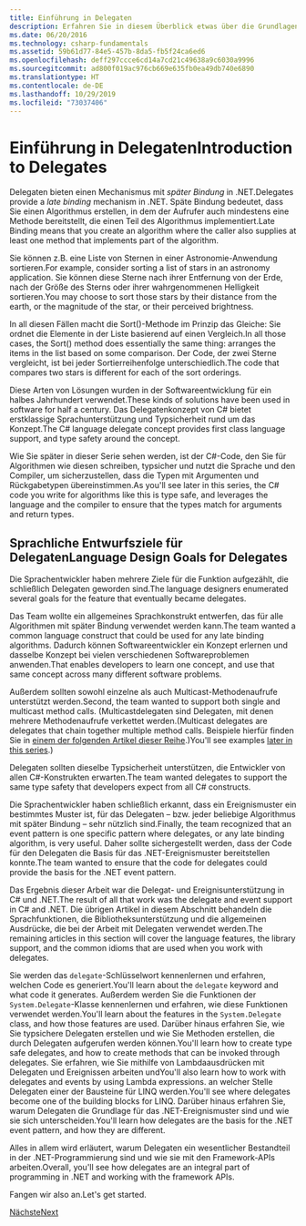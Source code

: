 ```yaml
---
title: Einführung in Delegaten
description: Erfahren Sie in diesem Überblick etwas über die Grundlagen und die Ziele beim Sprachentwurf von Delegaten.
ms.date: 06/20/2016
ms.technology: csharp-fundamentals
ms.assetid: 59b61d77-84e5-457b-8da5-fb5f24ca6ed6
ms.openlocfilehash: deff297ccce6cd14a7cd21c49638a9c6030a9996
ms.sourcegitcommit: ad800f019ac976cb669e635fb0ea49db740e6890
ms.translationtype: HT
ms.contentlocale: de-DE
ms.lasthandoff: 10/29/2019
ms.locfileid: "73037406"
---
```

# <a name="introduction-to-delegates"></a><span data-ttu-id="26fbe-103">Einführung in Delegaten</span><span class="sxs-lookup"><span data-stu-id="26fbe-103">Introduction to Delegates</span></span>

<span data-ttu-id="26fbe-104">Delegaten bieten einen Mechanismus mit *später Bindung* in .NET.</span><span class="sxs-lookup"><span data-stu-id="26fbe-104">Delegates provide a *late binding* mechanism in .NET.</span></span> <span data-ttu-id="26fbe-105">Späte Bindung bedeutet, dass Sie einen Algorithmus erstellen, in dem der Aufrufer auch mindestens eine Methode bereitstellt, die einen Teil des Algorithmus implementiert.</span><span class="sxs-lookup"><span data-stu-id="26fbe-105">Late Binding means that you create an algorithm where the caller also supplies at least one method that implements part of the algorithm.</span></span>

<span data-ttu-id="26fbe-106">Sie können z.B. eine Liste von Sternen in einer Astronomie-Anwendung sortieren.</span><span class="sxs-lookup"><span data-stu-id="26fbe-106">For example, consider sorting a list of stars in an astronomy application.</span></span>
<span data-ttu-id="26fbe-107">Sie können diese Sterne nach ihrer Entfernung von der Erde, nach der Größe des Sterns oder ihrer wahrgenommenen Helligkeit sortieren.</span><span class="sxs-lookup"><span data-stu-id="26fbe-107">You may choose to sort those stars by their distance from the earth, or the magnitude of the star, or their perceived brightness.</span></span>

<span data-ttu-id="26fbe-108">In all diesen Fällen macht die Sort()-Methode im Prinzip das Gleiche: Sie ordnet die Elemente in der Liste basierend auf einen Vergleich.</span><span class="sxs-lookup"><span data-stu-id="26fbe-108">In all those cases, the Sort() method does essentially the same thing: arranges the items in the list based on some comparison.</span></span> <span data-ttu-id="26fbe-109">Der Code, der zwei Sterne vergleicht, ist bei jeder Sortierreihenfolge unterschiedlich.</span><span class="sxs-lookup"><span data-stu-id="26fbe-109">The code that compares two stars is different for each of the sort orderings.</span></span>

<span data-ttu-id="26fbe-110">Diese Arten von Lösungen wurden in der Softwareentwicklung für ein halbes Jahrhundert verwendet.</span><span class="sxs-lookup"><span data-stu-id="26fbe-110">These kinds of solutions have been used in software for half a century.</span></span>
<span data-ttu-id="26fbe-111">Das Delegatenkonzept von C# bietet erstklassige Sprachunterstützung und Typsicherheit rund um das Konzept.</span><span class="sxs-lookup"><span data-stu-id="26fbe-111">The C# language delegate concept provides first class language support, and type safety around the concept.</span></span>

<span data-ttu-id="26fbe-112">Wie Sie später in dieser Serie sehen werden, ist der C#-Code, den Sie für Algorithmen wie diesen schreiben, typsicher und nutzt die Sprache und den Compiler, um sicherzustellen, dass die Typen mit Argumenten und Rückgabetypen übereinstimmen.</span><span class="sxs-lookup"><span data-stu-id="26fbe-112">As you'll see later in this series, the C# code you write for algorithms like this is type safe, and leverages the language and the compiler to ensure that the types match for arguments and return types.</span></span>

## <a name="language-design-goals-for-delegates"></a><span data-ttu-id="26fbe-113">Sprachliche Entwurfsziele für Delegaten</span><span class="sxs-lookup"><span data-stu-id="26fbe-113">Language Design Goals for Delegates</span></span>

<span data-ttu-id="26fbe-114">Die Sprachentwickler haben mehrere Ziele für die Funktion aufgezählt, die schließlich Delegaten geworden sind.</span><span class="sxs-lookup"><span data-stu-id="26fbe-114">The language designers enumerated several goals for the feature that eventually became delegates.</span></span>

<span data-ttu-id="26fbe-115">Das Team wollte ein allgemeines Sprachkonstrukt entwerfen, das für alle Algorithmen mit später Bindung verwendet werden kann.</span><span class="sxs-lookup"><span data-stu-id="26fbe-115">The team wanted a common language construct that could be used for any late binding algorithms.</span></span> <span data-ttu-id="26fbe-116">Dadurch können Softwareentwickler ein Konzept erlernen und dasselbe Konzept bei vielen verschiedenen Softwareproblemen anwenden.</span><span class="sxs-lookup"><span data-stu-id="26fbe-116">That enables developers to learn one concept, and use that same concept across many different software problems.</span></span>

<span data-ttu-id="26fbe-117">Außerdem sollten sowohl einzelne als auch Multicast-Methodenaufrufe unterstützt werden.</span><span class="sxs-lookup"><span data-stu-id="26fbe-117">Second, the team wanted to support both single and multicast method calls.</span></span> <span data-ttu-id="26fbe-118">(Multicastdelegaten sind Delegaten, mit denen mehrere Methodenaufrufe verkettet werden.</span><span class="sxs-lookup"><span data-stu-id="26fbe-118">(Multicast delegates are delegates that chain together multiple method calls.</span></span> <span data-ttu-id="26fbe-119">Beispiele hierfür finden Sie in [einem der folgenden Artikel dieser Reihe](delegate-class.md).)</span><span class="sxs-lookup"><span data-stu-id="26fbe-119">You'll see examples [later in this series](delegate-class.md).)</span></span> 

<span data-ttu-id="26fbe-120">Delegaten sollten dieselbe Typsicherheit unterstützen, die Entwickler von allen C#-Konstrukten erwarten.</span><span class="sxs-lookup"><span data-stu-id="26fbe-120">The team wanted delegates to support the same type safety that developers expect from all C# constructs.</span></span> 

<span data-ttu-id="26fbe-121">Die Sprachentwickler haben schließlich erkannt, dass ein Ereignismuster ein bestimmtes Muster ist, für das Delegaten – bzw. jeder beliebige Algorithmus mit später Bindung – sehr nützlich sind.</span><span class="sxs-lookup"><span data-stu-id="26fbe-121">Finally, the team recognized that an event pattern is one specific pattern where delegates, or any late binding algorithm, is very useful.</span></span> <span data-ttu-id="26fbe-122">Daher sollte sichergestellt werden, dass der Code für den Delegaten die Basis für das .NET-Ereignismuster bereitstellen konnte.</span><span class="sxs-lookup"><span data-stu-id="26fbe-122">The team wanted to ensure that the code for delegates could provide the basis for the .NET event pattern.</span></span>

<span data-ttu-id="26fbe-123">Das Ergebnis dieser Arbeit war die Delegat- und Ereignisunterstützung in C# und .NET.</span><span class="sxs-lookup"><span data-stu-id="26fbe-123">The result of all that work was the delegate and event support in C# and .NET.</span></span> <span data-ttu-id="26fbe-124">Die übrigen Artikel in diesem Abschnitt behandeln die Sprachfunktionen, die Bibliotheksunterstützung und die allgemeinen Ausdrücke, die bei der Arbeit mit Delegaten verwendet werden.</span><span class="sxs-lookup"><span data-stu-id="26fbe-124">The remaining articles in this section will cover the language features, the library support, and the common idioms that are used when you work with delegates.</span></span>

<span data-ttu-id="26fbe-125">Sie werden das `delegate`-Schlüsselwort kennenlernen und erfahren, welchen Code es generiert.</span><span class="sxs-lookup"><span data-stu-id="26fbe-125">You'll learn about the `delegate` keyword and what code it generates.</span></span> <span data-ttu-id="26fbe-126">Außerdem werden Sie die Funktionen der `System.Delegate`-Klasse kennenlernen und erfahren, wie diese Funktionen verwendet werden.</span><span class="sxs-lookup"><span data-stu-id="26fbe-126">You'll learn about the features in the `System.Delegate` class, and how those features are used.</span></span> <span data-ttu-id="26fbe-127">Darüber hinaus erfahren Sie, wie Sie typsichere Delegaten erstellen und wie Sie Methoden erstellen, die durch Delegaten aufgerufen werden können.</span><span class="sxs-lookup"><span data-stu-id="26fbe-127">You'll learn how to create type safe delegates, and how to create methods that can be invoked through delegates.</span></span> <span data-ttu-id="26fbe-128">Sie erfahren, wie Sie mithilfe von Lambdaausdrücken mit Delegaten und Ereignissen arbeiten und</span><span class="sxs-lookup"><span data-stu-id="26fbe-128">You'll also learn how to work with delegates and events by using Lambda expressions.</span></span> <span data-ttu-id="26fbe-129">an welcher Stelle Delegaten einer der Bausteine für LINQ werden.</span><span class="sxs-lookup"><span data-stu-id="26fbe-129">You'll see where delegates become one of the building blocks for LINQ.</span></span> <span data-ttu-id="26fbe-130">Darüber hinaus erfahren Sie, warum Delegaten die Grundlage für das .NET-Ereignismuster sind und wie sie sich unterscheiden.</span><span class="sxs-lookup"><span data-stu-id="26fbe-130">You'll learn how delegates are the basis for the .NET event pattern, and how they are different.</span></span>

<span data-ttu-id="26fbe-131">Alles in allem wird erläutert, warum Delegaten ein wesentlicher Bestandteil in der .NET-Programmierung sind und wie sie mit den Framework-APIs arbeiten.</span><span class="sxs-lookup"><span data-stu-id="26fbe-131">Overall, you'll see how delegates are an integral part of programming in .NET and working with the framework APIs.</span></span>

<span data-ttu-id="26fbe-132">Fangen wir also an.</span><span class="sxs-lookup"><span data-stu-id="26fbe-132">Let's get started.</span></span>

[<span data-ttu-id="26fbe-133">Nächste</span><span class="sxs-lookup"><span data-stu-id="26fbe-133">Next</span></span>](delegate-class.md)
